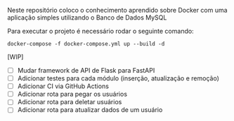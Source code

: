Neste repositório coloco o conhecimento aprendido sobre Docker com uma aplicação simples utilizando o Banco de Dados MySQL

Para executar o projeto é necessário rodar o seguinte comando:
```
docker-compose -f docker-compose.yml up --build -d
```


[WIP]

- [ ] Mudar framework de API de Flask para FastAPI
- [ ] Adicionar testes para cada módulo (inserção, atualização e remoção)
- [ ] Adicionar CI via GitHub Actions
- [ ] Adicionar rota para pegar os usuários
- [ ] Adicionar rota para deletar usuários
- [ ] Adicionar rota para atualizar dados de um usuário
